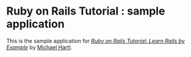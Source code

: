 # Ruby on Rails Tutorial : sample application

This is the sample application for
[*Ruby on Rails Tutorial: Learn Rails by Example*](http://railstutorial.org/)
by [Michael Hartl](http://michaelhartl.com).
